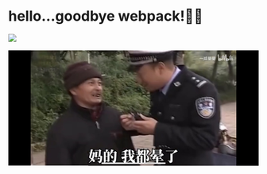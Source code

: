 # hello...goodbye webpack!🙋‍♂️

<img src="media/webpack/chdd.JPG" />

![alt 属性文本](./../../media/webpack/chdd.JPG)
